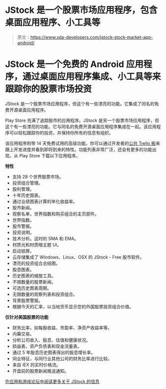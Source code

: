# JStock 是一个股票市场应用程序，包含桌面应用程序、小工具等

> 原文：<https://www.xda-developers.com/jstock-stock-market-app-android/>

# JStock 是一个免费的 Android 应用程序，通过桌面应用程序集成、小工具等来跟踪你的股票市场投资

JStock 是一个股票市场应用程序，但这个有一些漂亮的功能。它集成了同名的免费开源桌面应用程序。

Play Store 充满了追踪股市的应用程序。JStock 是另一个股票市场应用程序，但这个有一些漂亮的功能。它与同名的免费开源桌面应用程序集成在一起。该应用程序可以轻松跟踪你的投资，并保持你所有的信息有组织。

该应用程序附带 14 天免费试用的高级功能。你可以通过开发者的[公共 Trello 板](https://trello.com/b/ndM43Bjf/jstock-android)来跟上开发进度并看到即将到来的特性。功能列表非常广泛，还会有更多的功能出现。从 Play Store 下载以下应用程序。

**特性**

*   支持 28 个世界股票市场。
*   投资组合管理。
*   股利管理。
*   十年历史图表。
*   通过业绩图表计算的年化收益率。
*   股市新闻。
*   观察名单，世界指数和购买组合的主页部件。
*   世界指数。
*   股市警报。
*   投资说明。
*   技术分析。这时的 SMA 和 EMA。
*   材质光和材质暗主题 UI。
*   启动锁屏。
*   云存储集成了 Windows、Linux、OSX 的 JStock - Free 股市软件。
*   漂亮的投资组合总结图。
*   股息图表。
*   历史图表的缩放工具。
*   不限数量的股票新闻。
*   可选历史图表周期。
*   无限数量的观察列表和投资组合。
*   背景股票警报。
*   根据今天的汇率，以当地货币显示您的外国股票投资组合价值。

**仅针对美国股票的功能**

*   财务比率，如每股收益、市盈率、净资产收益率等。
*   内幕交易。
*   分析公司收入、股息、估值和健康状况。
*   损益表、资产负债表和现金流量表。
*   通过 5 年股息历史图表得出的股息增长率。
*   同业特征，与同行业其他公司的财务比率进行比较。
*   来自 IEX 的实时价格流。
*   开盘前的股票新闻推送通知。

[在应用和游戏论坛中阅读更多关于 JStock 的信息](https://forum.xda-developers.com/showthread.php?t=2334470)